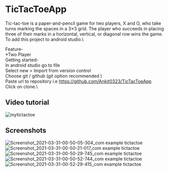 # TicTacToeApp
Tic-tac-toe is a paper-and-pencil game for two players, X and O, who take turns marking the spaces in a 3×3 grid. The player who succeeds in placing three of their marks in a horizontal, vertical, or diagonal row wins the game. To add this project to android studio.\

Feature-\
 *Two Player\
Getting started-\
In android studio go to file\
Select new > Import from version control\
Choose git / github (git option recommended )\
Paste url to repository i.e https://github.com/Ankit0323/TicTacToeApp  
Click on clone.\
## Video tutorial
![mytictactoe](https://user-images.githubusercontent.com/81551733/113170832-8f178400-9264-11eb-8168-6656f614cae0.gif)
## Screenshots
![Screenshot_2021-03-31-00-50-05-304_com example tictactoe](https://user-images.githubusercontent.com/81551733/113180820-cee36900-926e-11eb-8e4c-0db1e43c6944.jpg) &nbsp; &nbsp; &nbsp; 
![Screenshot_2021-03-31-00-50-21-017_com example tictactoe](https://user-images.githubusercontent.com/81551733/113181210-2550a780-926f-11eb-8e03-255c9d9f692b.jpg) &nbsp;  &nbsp; &nbsp;
![Screenshot_2021-03-31-00-50-29-745_com example tictactoe](https://user-images.githubusercontent.com/81551733/113181213-271a6b00-926f-11eb-9d19-23b990f52c02.jpg) &nbsp;  &nbsp; &nbsp;\
![Screenshot_2021-03-31-00-50-52-744_com example tictactoe](https://user-images.githubusercontent.com/81551733/113181216-284b9800-926f-11eb-9caa-3716406b6090.jpg) &nbsp;  &nbsp; &nbsp;
![Screenshot_2021-03-31-00-52-29-415_com example tictactoe](https://user-images.githubusercontent.com/81551733/113181223-297cc500-926f-11eb-8a6d-d2ec662fbe3e.jpg)


